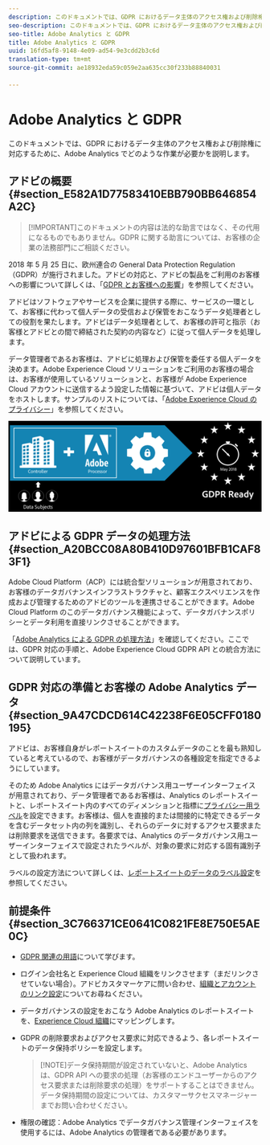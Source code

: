 ```yaml
---
description: このドキュメントでは、GDPR におけるデータ主体のアクセス権および削除権に対応するために、Adobe Analytics でどのような作業が必要かを説明します。
seo-description: このドキュメントでは、GDPR におけるデータ主体のアクセス権および削除権に対応するために、Adobe Analytics でどのような作業が必要かを説明します。
seo-title: Adobe Analytics と GDPR
title: Adobe Analytics と GDPR
uuid: 16fd5af8-9148-4e09-ad54-9e3cdd2b3c6d
translation-type: tm+mt
source-git-commit: ae18932eda59c059e2aa635cc30f233b88840031

---
```



# Adobe Analytics と GDPR

このドキュメントでは、GDPR におけるデータ主体のアクセス権および削除権に対応するために、Adobe Analytics でどのような作業が必要かを説明します。

## アドビの概要 {#section_E582A1D77583410EBB790BB646854A2C}

> [!IMPORTANT]このドキュメントの内容は法的な助言ではなく、その代用になるものでもありません。GDPR に関する助言については、お客様の企業の法務部門にご相談ください。

2018 年 5 月 25 日に、欧州連合の General Data Protection Regulation（GDPR）が施行されました。アドビの対応と、アドビの製品をご利用のお客様への影響について詳しくは、「[GDPR とお客様への影響](https://www.adobe.com/privacy/general-data-protection-regulation.html)」を参照してください。

アドビはソフトウェアやサービスを企業に提供する際に、サービスの一環として、お客様に代わって個人データの受信および保管をおこなうデータ処理者としての役割を果たします。アドビはデータ処理者として、お客様の許可と指示（お客様とアドビとの間で締結された契約の内容など）に従って個人データを処理します。

データ管理者であるお客様は、アドビに処理および保管を委任する個人データを決めます。Adobe Experience Cloud ソリューションをご利用のお客様の場合は、お客様が使用しているソリューションと、お客様が Adobe Experience Cloud アカウントに送信するよう設定した情報に基づいて、アドビは個人データをホストします。サンプルのリストについては、「[Adobe Experience Cloud のプライバシー](https://www.adobe.com/privacy/marketing-cloud.html#collect)」を参照してください。

![](assets/privacy_ready.png)

## アドビによる GDPR データの処理方法 {#section_A20BCC08A80B410D97601BFB1CAF83F1}

Adobe Cloud Platform（ACP）には統合型ソリューションが用意されており、お客様のデータガバナンスインフラストラクチャと、顧客エクスペリエンスを作成および管理するためのアドビのツールを連携させることができます。Adobe Cloud Platform のこのデータガバナンス機能によって、データガバナンスポリシーとデータ利用を直接リンクさせることができます。

「[Adobe Analytics による GDPR の処理方法](https://www.adobe.com/data-analytics-cloud/analytics/general-data-protection-regulation.html)」を確認してください。ここでは、GDPR 対応の手順と、Adobe Experience Cloud GDPR API との統合方法について説明しています。

## GDPR 対応の準備とお客様の Adobe Analytics データ {#section_9A47CDCD614C42238F6E05CFF0180195}

アドビは、お客様自身がレポートスイートのカスタムデータのことを最も熟知していると考えているので、お客様がデータガバナンスの各種設定を指定できるようにしています。

そのため Adobe Analytics にはデータガバナンス用ユーザーインターフェイスが用意されており、データ管理者であるお客様は、Analytics のレポートスイートと、レポートスイート内のすべてのディメンションと指標に[プライバシー用ラベル](/help/admin/c-data-governance/gdpr-labels.md#data-governance-labels)を設定できます。お客様は、個人を直接的または間接的に特定できるデータを含むデータセット内の列を識別し、それらのデータに対するアクセス要求または削除要求を送信できます。各要求では、Analytics のデータガバナンス用ユーザーインターフェイスで設定されたラベルが、対象の要求に対応する固有識別子として扱われます。

ラベルの設定方法について詳しくは、[レポートスイートのデータのラベル設定](/help/admin/c-data-governance/gdpr-setup-reportsuite.md)を参照してください。

## 前提条件 {#section_3C766371CE0641C0821FE8E750E5AE0C}

* [GDPR 関連の用語](/help/admin/c-data-governance/gdpr-terminology.md)について学びます。
* ログイン会社名と Experience Cloud 組織をリンクさせます（まだリンクさせていない場合）。アドビカスタマーケアに問い合わせ、[組織とアカウントのリンク設定](https://marketing.adobe.com/resources/help/en_US/mcloud/organizations.html)についてお尋ねください。
* データガバナンスの設定をおこなう Adobe Analytics のレポートスイートを、[Experience Cloud 組織](https://marketing.adobe.com/resources/help/en_US/mcloud/report-suite-mapping.html)にマッピングします。
* GDPR の削除要求およびアクセス要求に対応できるよう、各レポートスイートのデータ保持ポリシーを設定します。

   > [!NOTE]データ保持期間が設定されていないと、Adobe Analytics は、GDPR API への要求の処理（お客様のエンドユーザーからのアクセス要求または削除要求の処理）をサポートすることはできません。データ保持期間の設定については、カスタマーサクセスマネージャーまでお問い合わせください。

* 権限の確認：Adobe Analytics でデータガバナンス管理インターフェイスを使用するには、Adobe Analytics の管理者である必要があります。
